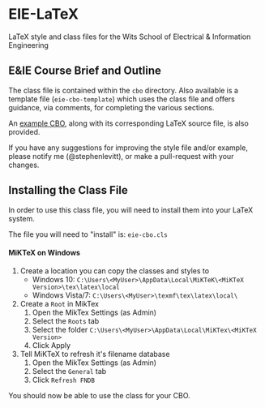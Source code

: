 # EIE-LaTeX
LaTeX style and class files for the Wits School of Electrical &amp; Information Engineering

## E&amp;IE Course Brief and Outline
The class file is contained within the `cbo` directory. Also available is a template file (`eie-cbo-template`) which uses the class file and offers guidance, via comments, for completing the various sections.

An [example CBO](https://github.com/witseie/eie-latex/blob/master/cbo/eie-cbo-example.pdf), along with its corresponding LaTeX source file, is also provided.

If you have any suggestions for improving the style file and/or example, please notify me (@stephenlevitt), or make a pull-request with your changes.

## Installing the Class File
In order to use this class file, you will need to install them into your LaTeX system.

The file you will need to "install" is: 
`eie-cbo.cls`

####  MiKTeX on Windows
1.  Create a location you can copy the classes and styles to
    -  Windows 10: `C:\Users\<MyUser>\AppData\Local\MiKTeK\<MiKTeX Version>\tex\latex\local`
    -  Windows Vista/7: `C:\Users\<MyUser>\texmf\tex\latex\local\`
2.  Create a `Root` in MikTex
    1.  Open the MikTex Settings (as Admin)
    2.  Select the `Roots` tab
    3.  Select the folder `C:\Users\<MyUser>\AppData\Local\MiKTex\<MiKTeX Version>`
    4.  Click Apply
3.  Tell MiKTeX to refresh it's filename database
    1.  Open the MikTex Settings (as Admin)
    2.  Select the `General` tab
    3.  Click `Refresh FNDB`

You should now be able to use the class for your CBO.